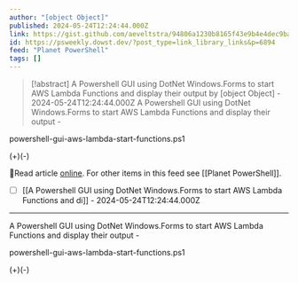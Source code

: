 ```yaml
---
author: "[object Object]"
published: 2024-05-24T12:24:44.000Z
link: https://gist.github.com/aeveltstra/94806a1230b8165f43e9b4e4dec9bacc
id: https://psweekly.dowst.dev/?post_type=link_library_links&p=6894
feed: "Planet PowerShell"
tags: []
---
```

> [!abstract] A Powershell GUI using DotNet Windows.Forms to start AWS Lambda Functions and display their output by [object Object] - 2024-05-24T12:24:44.000Z
> A Powershell GUI using DotNet Windows.Forms to start AWS Lambda Functions and display their output -

powershell-gui-aws-lambda-start-functions.ps1

(+)(-)

🔗Read article [online](https://gist.github.com/aeveltstra/94806a1230b8165f43e9b4e4dec9bacc). For other items in this feed see [[Planet PowerShell]].

- [ ] [[A Powershell GUI using DotNet Windows․Forms to start AWS Lambda Functions and di]] - 2024-05-24T12:24:44.000Z
- - -
A Powershell GUI using DotNet Windows.Forms to start AWS Lambda Functions and display their output -

powershell-gui-aws-lambda-start-functions.ps1

(+)(-)
